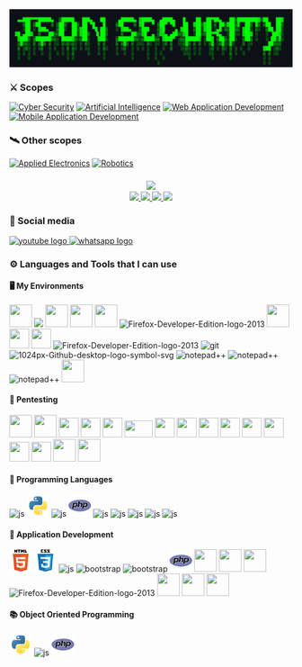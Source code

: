 <img src="https://github.com/JsonSecurity/Images/blob/main/all/logogit.png" />

### ⚔️ Scopes
[![Cyber Security](https://img.shields.io/badge/CYBER%20SECURITY-🎣-cyan?style=for-the-badge&logo=linux&logoColor=white)](#)
[![Artificial Intelligence](https://img.shields.io/badge/ARTIFICIAL%20INTELLIGENCE-🦓-white?style=for-the-badge&logo=tensorflow&logoColor=white)](#)
[![Web Application Development](https://img.shields.io/badge/WEB%20APP%20DEV-🐜-orange?style=for-the-badge&logo=react&logoColor=white)](#)
[![Mobile Application Development](https://img.shields.io/badge/MOBILE%20APP%20DEV-🦗-green?style=for-the-badge&logo=android&logoColor=white)](#)

### 🛰️ Other scopes
[![Applied Electronics](https://img.shields.io/badge/APPLIED%20ELECTRONICS-🐫-orange?style=for-the-badge&logo=arduino&logoColor=white)](#)
[![Robotics](https://img.shields.io/badge/ROBOTICS-🦘-yellow?style=for-the-badge&logo=cplusplus&logoColor=white)](#)

###
<!--
### 🦔 Most used programming languages

[![Top Langs](https://github-readme-stats.vercel.app/api/top-langs/?username=jsonsecurity&langs_count=15&layout=donut-vertical&theme=dracula&custom_title=Json%20Security&cache_seconds=7200)](https://github-readme-stats.vercel.app/api/top-langs/?username=jsonsecurity&langs_count=15&layout=donut-vertical&theme=dracula&custom_title=Json%20Security&cache_seconds=7200)
-->
<div align="center">
  <a href="https://github-readme-stats.vercel.app/api/top-langs/?username=jsonsecurity&langs_count=15&layout=donut-vertical&theme=dracula&custom_title=Json%20Security&cache_seconds=7200">
    <img src="https://github-readme-stats.vercel.app/api/top-langs/?username=jsonsecurity&langs_count=15&layout=donut-vertical&theme=dracula&hide_border=true&custom_title=Json%20Security&cache_seconds=7200" />
  </a>
  <br>
  <a href="https://github.com/JsonSecurity/tunNgrok">
    <img src="https://github-readme-stats.vercel.app/api/pin/?username=JsonSecurity&repo=tunNgrok&show_icons=true&theme=dracula&locale=es&hide_border=true&icon_color=31ff0d&title_color=31ff0d" />
  </a>
  <a href="https://github.com/JsonSecurity/Lizardnum"><img src="https://github-readme-stats.vercel.app/api/pin/?username=JsonSecurity&repo=Lizardnum&show_icons=true&theme=dracula&locale=es&hide_border=true&icon_color=fc3b5e&title_color=fc3b5e" />
  </a>
  <a href="https://github.com/JsonSecurity/gemini">
    <img src="https://github-readme-stats.vercel.app/api/pin/?username=JsonSecurity&repo=gemini&show_icons=true&theme=dracula&locale=es&hide_border=true&icon_color=eeda0e&title_color=eeda0e"/>
  </a>
  
  <a href="https://github.com/JsonSecurity/MsfCj7">
    <img src="https://github-readme-stats.vercel.app/api/pin/?username=JsonSecurity&repo=Locateme&show_icons=true&theme=dracula&locale=es&hide_border=true&icon_color=ffffff&title_color=ffffff" />
  </a>
</div>

<!--
[![Top Langs](https://github-readme-stats.vercel.app/api/top-langs/?username=jsonsecurity&langs_count=15&layout=compact&theme=dracula&custom_title=Most%20Used%20Languages)](#)
![Top Langs](https://github-readme-stats.vercel.app/api/top-langs/?username=anuraghazra\&layout=compact)

![Harlok's WakaTime stats](https://github-readme-stats.vercel.app/api/wakatime?username=jsonsecurity)
![Harlok's WakaTime stats](https://github-readme-stats.vercel.app/api/wakatime?username=jsonsecurity\&hide_progress=true)
![Harlok's WakaTime stats](https://github-readme-stats.vercel.app/api/wakatime?username=jsonsecurity\&layout=compact)

![Metrics](https://metrics.lecoq.io/jsonsecurity?template=classic&languages=1&base.indepth=0&base.hireable=0&base.skip=0&languages.ignored=html&languages.limit=5&languages.colors=github&config.timezone=America%2FSao_Paulo&config.theme=dark)

-->

### 🐾 Social media
<div align="left">
  <a href="https://www.youtube.com/@JsonSecurity">
    <img src="https://img.shields.io/static/v1?message=Youtube&logo=youtube&label=&color=FF0000&logoColor=white&labelColor=&style=for-the-badge" height="35" alt="youtube logo"  />
  </a>
  <a href="https://whatsapp.com/channel/0029Va6qCz35kg78isPUyb0x">
    <img src="https://img.shields.io/static/v1?message=Whatsapp&logo=whatsapp&label=&color=00bd9d&logoColor=white&labelColor=&style=for-the-badge" height="35" alt="whatsapp logo"  />
  </a> 
</div>

###

### ⚙️ Languages and Tools that I can use

#### 🖥️ My Environments

<div>
  <img src="https://upload.wikimedia.org/wikipedia/commons/d/d5/Virtualbox_logo.png" width="40px" height="40px" border="0" decora/>
  <img width="40px" src="https://static-cdn.jtvnw.net/jtv_user_pictures/e35a902c-7cef-49f1-800a-1e75acf39a96-profile_image-300x300.png"/>
  <img width="40px" height="40px" src="https://styles.redditmedia.com/t5_3ielc/styles/communityIcon_3bj2qe3pois31.png"/>
  <img width="40px" height="40px" src="https://www.sublimehq.com/images/sublime_text.png" border="0"/>
  <img width="40px" height="40px" src="https://static-00.iconduck.com/assets.00/visual-studio-code-icon-2048x2026-9ua8vqiy.png" border="0"/>
  <img src="https://upload.wikimedia.org/wikipedia/commons/thumb/c/c1/Android_Studio_icon_%282023%29.svg/480px-Android_Studio_icon_%282023%29.svg.png" alt="Firefox-Developer-Edition-logo-2013" height="40" width="40" border="0">
  <img  width="40px" height="40px" src="https://avatars.githubusercontent.com/u/33467679"/>
  <img  width="35px" height="35px" src="https://cdn.iconscout.com/icon/free/png-256/free-kaggle-3521526-2945029.png"/>
  <img  width="35px" height="35px" src="https://avatars.githubusercontent.com/u/15658638"/>
  <img src="https://i.ibb.co/NrCpW5N/Firefox-Developer-Edition-logo-2013.png" alt="Firefox-Developer-Edition-logo-2013" height="40" width="40" border="0">
  <img src="https://www.vectorlogo.zone/logos/git-scm/git-scm-icon.svg" alt="git" width="40" height="40"/> 
  <img src="https://i.ibb.co/7KZpZkL/1024px-Github-desktop-logo-symbol-svg.png" height="40" width="40" alt="1024px-Github-desktop-logo-symbol-svg" border="0">
  <img src="https://www.arduino.cc/wiki/370832ed4114dd35d498f2f449b4781e/arduino.svg" width="auto" height="40px" alt="notepad++" border="0">
  <img src="https://cdn.freebiesupply.com/logos/thumbs/2x/raspberry-pi-logo.png" width="auto" height="40px" alt="notepad++" border="0">
  <img src="https://upload.wikimedia.org/wikipedia/commons/thumb/5/57/Geogebra.svg/150px-Geogebra.svg.png" width="auto" height="40px" alt="notepad++" border="0">
  <img  width="40px" height="40px" src="https://www.latex-project.org/about/logos/latex-project-logo_288x288.svg"/>
</div>

#### 🎣 Pentesting
<div>
  <!--<img width="40px" src="https://media4.giphy.com/media/2DUl6BtXGAx2uyqIas/200w.gif"/>-->
  
  <!--<img width="40px" src="https://images.credly.com/images/e63aa507-b974-4e67-bae6-1e425f6e2a99/image.png"/>-->
  <img src="https://seeklogo.com/images/K/kali-linux-logo-AED181186E-seeklogo.com.png" width="40px" height="40px" border="0" decora/>
  <img src="https://styles.redditmedia.com/t5_3jxys/styles/communityIcon_z9jsfziqpdac1.jpg?format=pjpg&s=4ded88935752780a668f7d11d20062d99c780ba9" width="40px" height="40px" border="0" decora/>
  <img width="35px" height="35px" src="https://roboticaxyz.com/wp-content/uploads/2022/12/1000040239.png"/>
  <img width="35px" height="35px" src="https://miro.medium.com/v2/resize:fit:720/format:webp/1*KMYIE0A-u-DhaMm9N2ImlA.png"/>
  <img width="35px" height="35px" src="https://www.nicepng.com/png/full/233-2339906_the-owasp-zed-attack-proxy-is-one-of.png"/>
  <img src="https://upload.wikimedia.org/wikipedia/commons/e/ea/Docker_%28container_engine%29_logo_%28cropped%29.png" width="50" height="30"/> 
  
  <img width="35px" height="35px" src="https://repository-images.githubusercontent.com/413856062/a744f824-c4ce-436d-9785-19a35a8905c9"/>
  
  <!-- <img height="35px" src="https://www.vaadata.com/blog/wp-content/uploads/2024/05/exploiting-sqli-with-sqlmap.png"/> -->
  <img width="35px" height="35px" src="https://www.kali.org/tools/wfuzz/images/wfuzz-logo.svg"/>
  <img width="35px" height="35px" src="https://udigrudroid.wordpress.com/wp-content/uploads/2018/07/veil_logo.png"/>
  
  <img width="35px" height="35px" src="https://icons.veryicon.com/png/System/Captiva/wireshark.png"/>
  <img width="35px" height="35px" src="https://www.zerodayclothing.com/products/openwall-jtr-gentleman-1/openwall-jtr-gentleman-1_carrousel_02.jpg"/>
  <img width="35px" height="35px" src="https://media.imgcdn.org/repo/2023/03/hashcat/hashcat-logo.png"/>
  <img width="35px" height="35px" src="https://www.kali.org/tools/hydra/images/hydra-logo.svg"/>
  <img width="35px" height="35px" src="https://www.kali.org/tools/netcat/images/netcat-logo.svg"/>
  <img width="40px" height="40px" src="https://asset.brandfetch.io/idHnSFcYKj/idj4y8Dz-_.png"/>
  <img width="40px" height="40px" src="https://www.exploit-db.com/images/spider-white.png"/>
  
</div>

#### 🦖 Programming Languages
<div>
  <img src="https://runcode-app-public.s3.amazonaws.com/images/bash-shell-script-online-editor-compiler.original.png" alt="js" width="40" height="40"/> 
  <img src="https://raw.githubusercontent.com/devicons/devicon/master/icons/python/python-original.svg" alt="python" width="40" height="40"/>
  <img src="https://avatars.githubusercontent.com/u/1609975" alt="js" width="40" height="40"/> 
  <img src="https://raw.githubusercontent.com/devicons/devicon/master/icons/php/php-original.svg" alt="php" width="40" height="40"/> 
  <img src="https://seeklogo.com/images/J/javascript-logo-8892AEFCAC-seeklogo.com.png" alt="js" width="31" height="31"/> 
  <img src="https://brandslogos.com/wp-content/uploads/images/large/java-logo-1.png" alt="js" width="40" height="40"/> 
  <img src="https://upload.wikimedia.org/wikipedia/commons/1/19/C_Logo.png" alt="js" width="40" height="40"/> 
  <img src="https://upload.wikimedia.org/wikipedia/commons/3/32/C%2B%2B_logo.png" alt="js" width="40" height="40"/> 
  <img src="https://upload.wikimedia.org/wikipedia/commons/thumb/c/cf/Lua-Logo.svg/600px-Lua-Logo.svg.png?20150107024942" alt="js" width="40" height="40"/> 
</DIV>

#### 🧱 Application Development
<div>
          <img src="https://raw.githubusercontent.com/devicons/devicon/master/icons/html5/html5-original-wordmark.svg" alt="html5" width="40" height="40"/>
          <img src="https://raw.githubusercontent.com/devicons/devicon/master/icons/css3/css3-original-wordmark.svg" alt="css3" width="40" height="40"/>
          <img src="https://seeklogo.com/images/J/javascript-logo-8892AEFCAC-seeklogo.com.png" alt="js" width="31" height="31"/>
          <img src="https://getbootstrap.com/docs/5.3/assets/brand/bootstrap-logo-shadow.png" alt="bootstrap" width="50" height="40"/>
          <img src="https://seeklogo.com/images/J/jquery-logo-CFE6ECE363-seeklogo.com.png" alt="bootstrap" width="35" height="35"/>
          <img src="https://raw.githubusercontent.com/devicons/devicon/master/icons/php/php-original.svg" alt="php" width="40" height="40"/>
          <img src="https://cdn.icon-icons.com/icons2/1381/PNG/512/mysqlworkbench_93532.png" width="40" height="40"/>
          <img src="https://www.geekandjob.com/uploads/wiki/43b8c92d2a8fcd2a95ae6bf30c18494dae92467a.png" width="40" height="40"/>
          <img src="https://static-00.iconduck.com/assets.00/mariadb-icon-512x340-txozryr2.png" width="40" height="40"/>
          <img src="https://avatars.githubusercontent.com/u/14101776" alt="Firefox-Developer-Edition-logo-2013" height="40" width="40" border="0">
          <img src="https://flet.dev/img/logo.svg" height="40" width="40" border="0">
          <img src="https://www.manualweb.net/img/logos/flask.png" height="40" width="40" border="0">
          <img src="https://styles.redditmedia.com/t5_22lifv/styles/communityIcon_mw6kn5lyiud41.png" height="40" width="40" border="0">
</div>

#### 📚 Object Oriented Programming
<div>
  <img src="https://raw.githubusercontent.com/devicons/devicon/master/icons/python/python-original.svg" alt="python" width="40" height="40"/>
  <img src="https://brandslogos.com/wp-content/uploads/images/large/java-logo-1.png" alt="js" width="40" height="40"/> 
  <img src="https://raw.githubusercontent.com/devicons/devicon/master/icons/php/php-original.svg" alt="php" width="40" height="40"/> 
</div>

<!------------------------------------------------------------
<h3>📓 Extra:</h3>
<div>
  <img src="https://i.ibb.co/hWbmstm/pngwing-com.png" alt="microsoft-powerpoint" width="auto" height="40" border="0">
  <img src="https://i.ibb.co/P9qktLw/pngwing-com-1.png" width="auto" height="40" alt="Excel" border="0">
  <img src="https://i.ibb.co/1vHDj4d/pngwing-com-2.png" width="auto" height="40" alt="microsoft-word-document" border="0">
</div>
-->
